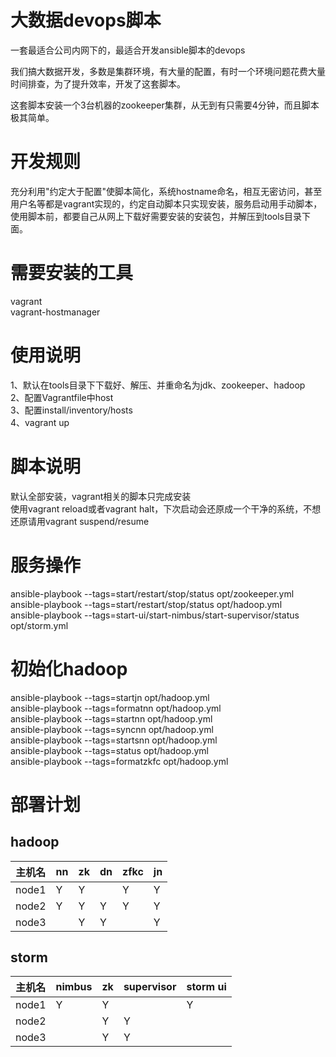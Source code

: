 # 大数据devops脚本

一套最适合公司内网下的，最适合开发ansible脚本的devops  

我们搞大数据开发，多数是集群环境，有大量的配置，有时一个环境问题花费大量时间排查，为了提升效率，开发了这套脚本。 
 
这套脚本安装一个3台机器的zookeeper集群，从无到有只需要4分钟，而且脚本极其简单。  

# 开发规则

充分利用"约定大于配置"使脚本简化，系统hostname命名，相互无密访问，甚至用户名等都是vagrant实现的，约定自动脚本只实现安装，服务启动用手动脚本，使用脚本前，都要自己从网上下载好需要安装的安装包，并解压到tools目录下面。

# 需要安装的工具

vagrant  
vagrant-hostmanager  

# 使用说明

1、默认在tools目录下下载好、解压、并重命名为jdk、zookeeper、hadoop  
2、配置Vagrantfile中host  
3、配置install/inventory/hosts  
4、vagrant up  

# 脚本说明

默认全部安装，vagrant相关的脚本只完成安装  
使用vagrant reload或者vagrant halt，下次启动会还原成一个干净的系统，不想还原请用vagrant suspend/resume

# 服务操作

ansible-playbook --tags=start/restart/stop/status opt/zookeeper.yml  
ansible-playbook --tags=start/restart/stop/status opt/hadoop.yml  
ansible-playbook --tags=start-ui/start-nimbus/start-supervisor/status opt/storm.yml  

# 初始化hadoop

ansible-playbook --tags=startjn opt/hadoop.yml  
ansible-playbook --tags=formatnn opt/hadoop.yml  
ansible-playbook --tags=startnn opt/hadoop.yml  
ansible-playbook --tags=syncnn opt/hadoop.yml  
ansible-playbook --tags=startsnn opt/hadoop.yml  
ansible-playbook --tags=status opt/hadoop.yml  
ansible-playbook --tags=formatzkfc opt/hadoop.yml  

# 部署计划

## hadoop

| 主机名  | nn   | zk   | dn   | zfkc | jn   |
| ------ | ---- | ---- | ---- | ---- | ---- |
| node1  | Y    | Y    |      | Y    | Y    |
| node2  | Y    | Y    |  Y   | Y    | Y    |
| node3  |      | Y    |  Y   |      | Y    |

## storm

| 主机名  | nimbus | zk   | supervisor | storm ui |
| ------ | ----   | ---- | ----       | ----     |
| node1  | Y      | Y    |            |   Y      |
| node2  |        | Y    |  Y         |          |
| node3  |        | Y    |  Y         |          |